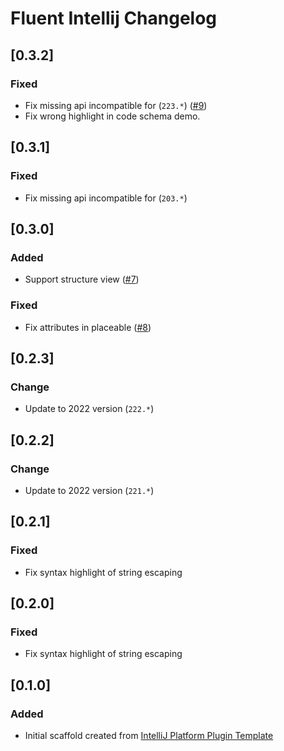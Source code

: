 <!-- Keep a Changelog guide -> https://keepachangelog.com -->

# Fluent Intellij Changelog

## [0.3.2]
### Fixed
- Fix missing api incompatible for (`223.*`) ([#9](https://github.com/oovm/fluent-intellij/issues/9))
- Fix wrong highlight in code schema demo.

## [0.3.1]
### Fixed
- Fix missing api incompatible for (`203.*`)

## [0.3.0]
### Added
- Support structure view ([#7](https://github.com/oovm/fluent-intellij/issues/7))
### Fixed
- Fix attributes in placeable ([#8](https://github.com/oovm/fluent-intellij/issues/8))


## [0.2.3]
### Change
- Update to 2022 version (`222.*`)

## [0.2.2]
### Change
- Update to 2022 version (`221.*`)

## [0.2.1]
### Fixed
- Fix syntax highlight of string escaping

## [0.2.0]
### Fixed
- Fix syntax highlight of string escaping

## [0.1.0]
### Added
- Initial scaffold created from [IntelliJ Platform Plugin Template](https://github.com/JetBrains/intellij-platform-plugin-template)
